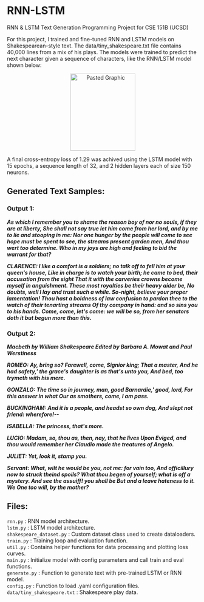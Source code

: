 # RNN-LSTM
RNN &amp; LSTM Text Generation Programming Project for CSE 151B (UCSD)

For this project, I trained and fine-tuned RNN and LSTM models on Shakespearean-style text. The data/tiny_shakespeare.txt file contains 40,000 lines from a mix of his plays. The models were trained to predict the next character given a sequence of characters, like the RNN/LSTM model shown below:

<p align="center">
 <img width="171" height="203" alt="Pasted Graphic" src="https://github.com/user-attachments/assets/d9505581-510a-4256-b0a7-85ee6a2bc144" />
</p>

A final cross-entropy loss of 1.29 was achived using the LSTM model with 15 epochs, a sequence length of 32, and 2 hidden layers each of size 150 neurons.

## Generated Text Samples:

### Output 1:

***As which I remember you to shame the reason boy of nor no souls, if they are at liberty,
She shall not say true let him come from her lord, and by me to lie and stooping in me:
Nor one hunger by the people will come to see hope must be spent to see, the streams present garden men,
And thou wert too determine. Who in my joys are high and feeling to bid the warrant for that?***

***CLARENCE:
I like a comfort is a soldiers; no talk off to fell him at your queen's house,
Like in charge is to watch your birth; he came to bed, their accusation from the sight
That it with the carveries crowns become myself in anguishment. These most royalties be their heavy aider be,
No doubts, well I lay and trust such a while. So-night, believe your proper lamentation!
Thou hast a boldness of law confusion to pardon thee to the watch of their tenarting streams
Of thy company in hand: and so sins you to his hands. Come, come, let's come: we will be so, from her senators doth it but begun more than this.***

### Output 2:

_**Macbeth
 by William Shakespeare
 Edited by Barbara A. Mowat and Paul Werstiness**_

***ROMEO:
Ay, bring so? Farewell, come, Signior king;
That a master,
And he had safety,' the grace's daughter is as that's unto you,
And bed, too trymeth with his mere.***

***GONZALO:
The time so in journey, man, good Barnardie,' good, lord,
For this answer in what
Our as smothers, come, I am pass.***

***BUCKINGHAM:
And it is a people, and headst so own dog,
And slept not friend: wherefore!--***

***ISABELLA:
The princess, that's more.***

***LUCIO:
Madam, so, thou as, then, nay, that he lives
Upon Eviged, and thou would remember her
Claudio made the treatures of Angelo.***

***JULIET:
Yet, look it, stamp you.***

***Servant:
What, wilt he would be you, not me: for vain too,
And officillury now to struck theind spoils?
What thou begen of yourself; what is off a mystery.
And see the assuiff! you shall be
But and a leave hateness to it. We
One too will, by the mother?***


## Files:

```rnn.py``` : RNN model architecture. <br>
```lstm.py``` : LSTM model architecture. <br>
```shakespeare_dataset.py``` : Custom dataset class used to create dataloaders. <br>
```train.py``` : Training loop and evaluation function. <br>
```util.py``` : Contains helper functions for data processing and plotting loss curves. <br>
```main.py``` : Initialize model with config parameters and call train and eval functions. <br>
```generate.py``` : Function to generate text with pre-trained LSTM or RNN model. <br>
```config.py``` : Function to load .yaml configuration files. <br>
```data/tiny_shakespeare.txt``` : Shakespeare play data. <br>


